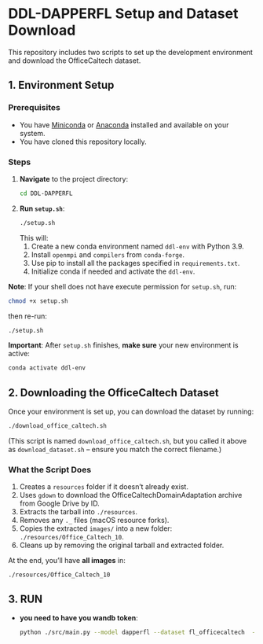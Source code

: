# DDL-DAPPERFL Setup and Dataset Download

This repository includes two scripts to set up the development environment and download the OfficeCaltech dataset.

## 1. Environment Setup

### Prerequisites
- You have [Miniconda](https://docs.conda.io/en/latest/miniconda.html) or [Anaconda](https://www.anaconda.com/) installed and available on your system.
- You have cloned this repository locally.

### Steps
1. **Navigate** to the project directory:
   ```bash
   cd DDL-DAPPERFL
   ```
2. **Run `setup.sh`**:
   ```bash
   ./setup.sh
   ```
   This will:
   1. Create a new conda environment named `ddl-env` with Python 3.9.
   2. Install `openmpi` and `compilers` from `conda-forge`.
   3. Use pip to install all the packages specified in `requirements.txt`.
   4. Initialize conda if needed and activate the `ddl-env`.

**Note**: If your shell does not have execute permission for `setup.sh`, run:
```bash
chmod +x setup.sh
```
then re-run:
```bash
./setup.sh
```

**Important**: After `setup.sh` finishes, **make sure** your new environment is active:
```bash
conda activate ddl-env
```

## 2. Downloading the OfficeCaltech Dataset

Once your environment is set up, you can download the dataset by running:
```bash
./download_office_caltech.sh
```
(This script is named `download_office_caltech.sh`, but you called it above as `download_dataset.sh` – ensure you match the correct filename.)

### What the Script Does
1. Creates a `resources` folder if it doesn’t already exist.
2. Uses `gdown` to download the OfficeCaltechDomainAdaptation archive from Google Drive by ID.
3. Extracts the tarball into `./resources`.
4. Removes any `._` files (macOS resource forks).
5. Copies the extracted `images/` into a new folder: `./resources/Office_Caltech_10`.
6. Cleans up by removing the original tarball and extracted folder.

At the end, you’ll have **all images** in:
```
./resources/Office_Caltech_10
```

## 3. RUN

- **you need to have you wandb token**:
  ```bash
  python ./src/main.py --model dapperfl --dataset fl_officecaltech  --backbone resnet18
    ```

